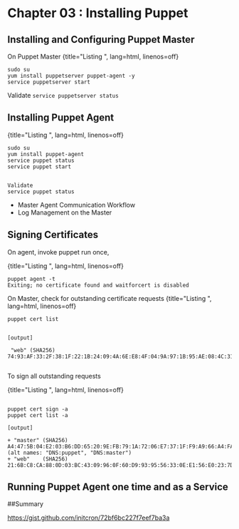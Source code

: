 #  Chapter 03  :  Installing Puppet


## Installing and Configuring Puppet Master

On Puppet Master
{title="Listing ", lang=html, linenos=off}
~~~~~~~
sudo su
yum install puppetserver puppet-agent -y
service puppetserver start
~~~~~~~

Validate
```service puppetserver status```


## Installing Puppet Agent

{title="Listing ", lang=html, linenos=off}
~~~~~~~
sudo su
yum install puppet-agent
service puppet status
service puppet start


Validate
service puppet status
~~~~~~~

  - Master Agent Communication Workflow
  - Log Management on the Master


## Signing Certificates

On agent, invoke puppet run once,

{title="Listing ", lang=html, linenos=off}
~~~~~~~
puppet agent -t
Exiting; no certificate found and waitforcert is disabled
~~~~~~~

On Master, check for outstanding certificate requests
 {title="Listing ", lang=html, linenos=off}
 ~~~~~~~
puppet cert list


[output]

  "web" (SHA256) 74:93:AF:33:2F:38:1F:22:1B:24:09:4A:6E:E8:4F:04:9A:97:1B:95:AE:08:4C:31:FF:DF:13:08:12:25:BA:65


 ~~~~~~~

To sign all outstanding requests

{title="Listing ", lang=html, linenos=off}
~~~~~~~

puppet cert sign -a
puppet cert list -a

[output]

+ "master" (SHA256) A4:47:5B:04:E2:03:B6:DD:65:20:9E:FB:79:1A:72:06:E7:37:1F:F9:A9:66:A4:FA:7F:DD:8E:C4:7C:F0:17:2B (alt names: "DNS:puppet", "DNS:master")
+ "web"    (SHA256) 21:6B:C8:CA:88:0D:03:BC:43:09:96:0F:60:D9:93:95:56:33:0E:E1:56:E0:23:7D:E2:53:0F:B2:56:D5:1B:EC
~~~~~~~

## Running Puppet Agent one time and as a Service


##Summary

https://gist.github.com/initcron/72bf6bc227f7eef7ba3a
